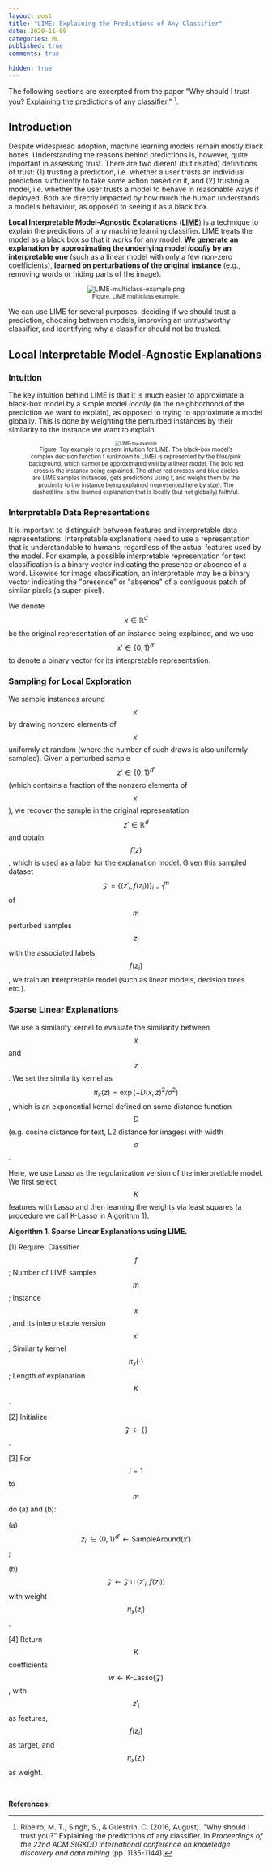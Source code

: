```yaml
---
layout: post
title: "LIME: Explaining the Predictions of Any Classifier"
date: 2020-11-09
categories: ML
published: true
comments: true

hidden: true
---
```


The following sections are excerpted from the paper "Why should I trust you? Explaining the predictions of any classifier." [^1].

## Introduction

Despite widespread adoption, machine learning models remain mostly black boxes. Understanding the reasons behind predictions is, however, quite important in assessing trust. There are two dierent (but related) definitions of trust: (1) trusting a prediction, i.e. whether a user trusts an individual prediction sufficiently to take some action based on it, and (2) trusting a model, i.e. whether the user trusts a model to behave in reasonable ways if deployed. Both are directly impacted by how much the human understands a model’s behaviour, as opposed to seeing it as a black box.

**Local Interpretable Model-Agnostic Explanations** ([**LIME**](https://github.com/marcotcr/lime/)) is a technique to explain the predictions of any machine learning classifier. LIME treats the model as a black box so that it works for any model. **We generate an explanation by approximating the underlying model *locally* by an interpretable one** (such as a linear model with only a few non-zero coefficients), **learned on perturbations of the original instance** (e.g., removing words or hiding parts of the image). 

<div style="text-align: center">
<figure>
<img src="../../../pictures/ml-concepts/posts/2020-11-09-LIME/LIME-multiclass-example.png" alt="LIME-multiclass-example.png" style="zoom:90%;" />
<figcaption style="font-size: 80%;"> Figure. LIME multiclass example. </figcaption>
</figure>
</div>

We can use LIME for several purposes: deciding if we should trust a prediction, choosing between models, improving an untrustworthy classifier, and identifying why a classifier should not be trusted.

## Local Interpretable Model-Agnostic Explanations

### Intuition

The key intuition behind LIME is that it is much easier to approximate a black-box model by a simple model *locally* (in the neighborhood of the prediction we want to explain), as opposed to trying to approximate a model globally. This is done by weighting the perturbed instances by their similarity to the instance we want to explain.

<div style="text-align: center">
<figure>
<img src="../../../pictures/ml-concepts/posts/2020-11-09-LIME/LIME-toy-example.png" alt="LIME-toy-example" style="zoom:60%;" />
<figcaption style="font-size: 80%;"> Figure. Toy example to present intuition for LIME. The black-box model’s complex decision function f (unknown to LIME) is represented by the blue/pink background, which cannot be approximated well by a linear model. The bold red cross is the instance being explained. The other red crosses and blue circles are LIME samples instances, gets predictions using f, and weighs them by the proximity to the instance being explained (represented here by size). The dashed line is the learned explanation that is locally (but not globally) faithful. </figcaption>
</figure>
</div>

### Interpretable Data Representations

It is important to distinguish between features and interpretable data representations. Interpretable explanations need to use a representation that is understandable to humans, regardless of the actual features used by the model. For example, a possible interpretable representation for text classification is a binary vector indicating the presence or absence of a word. Likewise for image classification, an interpretable may be a binary vector indicating the "presence" or "absence" of a contiguous patch of similar pixels (a super-pixel).

We denote $$x \in \mathbb{R}^d$$ be the original representation of an instance being explained, and we use $$x' \in \{0, 1\}^{d'}$$ to denote a binary vector for its interpretable representation.

### Sampling for Local Exploration

We sample instances around $$x'$$ by drawing nonzero elements of $$x'$$ uniformly at random (where the number of such draws is also uniformly sampled). Given a perturbed sample $$z' \in \{0, 1\}^{d'}$$ (which contains a fraction of the nonzero elements of $$x'$$), we recover the sample in the original representation $$z ' \in \mathbb{R}^d$$ and obtain $$f(z)$$, which is used as a label for the explanation model. Given this sampled dataset $$\mathcal{Z} = \{(z'_i,f(z_i))\}_{i=1}^m$$ of $$m$$ perturbed samples $$z_i$$ with the associated labels $$f(z_i)$$, we train an interpretable model (such as linear models, decision trees etc.).

### Sparse Linear Explanations

We use a similarity kernel to evaluate the similiarity between $$x$$ and $$z$$. We set the similarity kernel as $$π_x(z) = \exp(−D(x,z)^2/σ^2)$$, which is an exponential kernel defined on some distance function $$D$$ (e.g. cosine distance for text, L2 distance for images) with width $$σ$$.

Here, we use Lasso as the regularization version of the interpretiable model. We first select $$K$$ features with Lasso and then learning the weights via least squares (a procedure we call K-Lasso in Algorithm 1).

**Algorithm 1. Sparse Linear Explanations using LIME.**

[1] Require: Classifier $$f$$; Number of LIME samples $$m$$; Instance $$x$$, and its interpretable version $$x'$$; Similarity kernel $$\pi_x(\cdot)$$; Length of explanation $$K$$.

[2] Initialize $$\mathcal{Z} \gets \{\}$$.

[3] For $$i=1$$ to $$m$$ do (a) and (b):

(a) $$z_i' \in \{0,1\}^{d'} \gets \text{SampleAround}(x')$$;

(b) $$\mathcal{Z} \gets \mathcal{Z} \cup (z'_i, f(z_i))$$ with weight $$\pi_x(z_i)$$.

[4] Return $$K$$ coefficients $$w \gets \text{K-Lasso}(\mathcal{Z})$$, with $$z'_i$$ as features, $$f(z_i)$$ as target, and $$\pi_x(z_i)$$ as weight. 

<br>

**References:**

[^1]: Ribeiro, M. T., Singh, S., & Guestrin, C. (2016, August). "Why should I trust you?" Explaining the predictions of any classifier. In *Proceedings of the 22nd ACM SIGKDD international conference on knowledge discovery and data mining* (pp. 1135-1144).